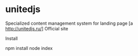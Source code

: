 # unitedjs
Specialized content management system for landing page
[a http://unitedjs.ru/] Official site

Install

npm install
node index

